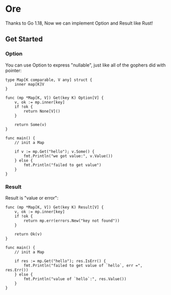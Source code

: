 # Ore

Thanks to Go 1.18, Now we can implement Option and Result like Rust!

## Get Started

### Option
You can use Option to express "nullable", just like all of the gophers did with pointer:

```golang
type Map[K comparable, V any] struct {
	inner map[K]V
}

func (mp *Map[K, V]) Get(key K) Option[V] {
	v, ok := mp.inner[key]
	if !ok {
		return None[V]()
	}

	return Some(v)
}

func main() {
    // init a Map

    if v := mp.Get("hello"); v.Some() {
        fmt.Println("we got value:", v.Value())
    } else {
        fmt.Println("failed to get value")
    }
}
```

### Result
Result is "value or error":
```golang
func (mp *Map[K, V]) Get(key K) Result[V] {
	v, ok := mp.inner[key]
	if !ok {
		return mp.err(errors.New("key not found"))
	}

	return Ok(v)
}

func main() {
    // init a Map

    if res := mp.Get("hello"); res.IsErr() {
		fmt.Println("failed to get value of `hello`, err =", res.Err())
	} else {
		fmt.Println("value of `hello`:", res.Value())
	}
}
```

